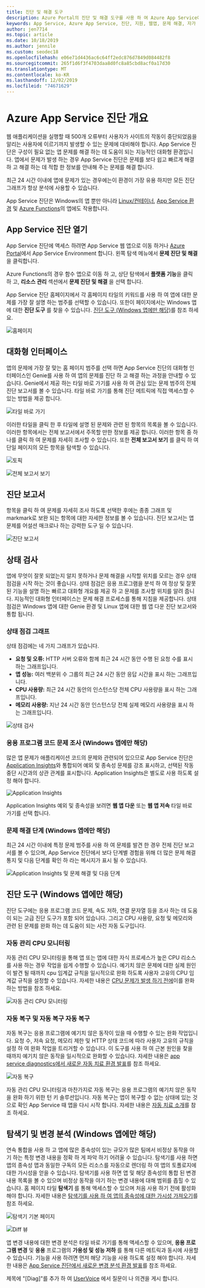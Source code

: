 ```yaml
---
title: 진단 및 해결 도구
description: Azure Portal의 진단 및 해결 도구를 사용 하 여 Azure App Service에서 앱 문제를 해결 하는 방법에 대해 알아봅니다.
keywords: App Service, Azure App Service, 진단, 지원, 웹앱, 문제 해결, 자가 진단
author: jen7714
ms.topic: article
ms.date: 10/18/2019
ms.author: jennile
ms.custom: seodec18
ms.openlocfilehash: e06e71d4436ac6c64ff2edc876d7849d084482f8
ms.sourcegitcommit: 265f1d6f3f4703daa8d0fc8a85cbd8acf0a17d30
ms.translationtype: MT
ms.contentlocale: ko-KR
ms.lasthandoff: 12/02/2019
ms.locfileid: "74671629"
---
```

# <a name="azure-app-service-diagnostics-overview"></a>Azure App Service 진단 개요

웹 애플리케이션을 실행할 때 500개 오류부터 사용자가 사이트의 작동이 중단되었음을 알리는 사용자에 이르기까지 발생할 수 있는 문제에 대비해야 합니다. App Service 진단은 구성이 필요 없는 앱 문제를 해결 하는 데 도움이 되는 지능적인 대화형 환경입니다. 앱에서 문제가 발생 하는 경우 App Service 진단은 문제를 보다 쉽고 빠르게 해결 하 고 해결 하는 데 적합 한 정보를 안내해 주는 문제를 해결 합니다.

최근 24 시간 이내에 앱에 문제가 있는 경우에는이 환경이 가장 유용 하지만 모든 진단 그래프가 항상 분석에 사용할 수 있습니다.

App Service 진단은 Windows의 앱 뿐만 아니라 [Linux/컨테이너](https://docs.microsoft.com/azure/app-service/containers/app-service-linux-intro), [App Service 환경](https://docs.microsoft.com/azure/app-service/environment/intro) 및 [Azure Functions](https://docs.microsoft.com/azure/azure-functions/functions-overview)의 앱에도 작용합니다.

## <a name="open-app-service-diagnostics"></a>App Service 진단 열기

App Service 진단에 액세스 하려면 App Service 웹 앱으로 이동 하거나 [Azure Portal](https://portal.azure.com)에서 App Service Environment 합니다. 왼쪽 탐색 메뉴에서 **문제 진단 및 해결**을 클릭합니다.

Azure Functions의 경우 함수 앱으로 이동 하 고, 상단 탐색에서 **플랫폼 기능**을 클릭 하 고, **리소스 관리** 섹션에서 **문제 진단 및 해결** 을 선택 합니다.

App Service 진단 홈페이지에서 각 홈페이지 타일의 키워드를 사용 하 여 앱에 대한 문제를 가장 잘 설명 하는 범주를 선택할 수 있습니다. 또한이 페이지에서는 Windows 앱에 대한 **진단 도구** 를 찾을 수 있습니다. [진단 도구 (Windows 앱에만 해당)](#diagnostic-tools-only-for-windows-app)를 참조 하세요.

![홈페이지](./media/app-service-diagnostics/app-service-diagnostics-homepage-1.png)

## <a name="interactive-interface"></a>대화형 인터페이스

앱의 문제에 가장 잘 맞는 홈 페이지 범주를 선택 하면 App Service 진단의 대화형 인터페이스인 Genie를 사용 하 여 앱의 문제를 진단 하 고 해결 하는 과정을 안내할 수 있습니다. Genie에서 제공 하는 타일 바로 가기를 사용 하 여 관심 있는 문제 범주의 전체 진단 보고서를 볼 수 있습니다. 타일 바로 가기를 통해 진단 메트릭에 직접 액세스할 수 있는 방법을 제공 합니다.

![타일 바로 가기](./media/app-service-diagnostics/tile-shortcuts-2.png)

이러한 타일을 클릭 한 후 타일에 설명 된 문제와 관련 된 항목의 목록을 볼 수 있습니다. 이러한 항목에서는 전체 보고서에서 주목할 만한 정보를 제공 합니다. 이러한 항목 중 하나를 클릭 하 여 문제를 자세히 조사할 수 있습니다. 또한 **전체 보고서 보기** 를 클릭 하 여 단일 페이지의 모든 항목을 탐색할 수 있습니다.

![토픽](./media/app-service-diagnostics/application-logs-insights-3.png)

![전체 보고서 보기](./media/app-service-diagnostics/view-full-report-4.png)

## <a name="diagnostic-report"></a>진단 보고서

항목을 클릭 하 여 문제를 자세히 조사 하도록 선택한 후에는 종종 그래프 및 markmark로 보완 되는 항목에 대한 자세한 정보를 볼 수 있습니다. 진단 보고서는 앱 문제를 어설션 매크로나 하는 강력한 도구 일 수 있습니다.

![진단 보고서](./media/app-service-diagnostics/full-diagnostic-report-5.png)

## <a name="health-checkup"></a>상태 검사

앱에 무엇이 잘못 되었는지 알지 못하거나 문제 해결을 시작할 위치를 모르는 경우 상태 점검을 시작 하는 것이 좋습니다. 상태 점검은 응용 프로그램을 분석 하 여 정상 및 잘못 된 기능을 설명 하는 빠르고 대화형 개요를 제공 하 고 문제를 조사할 위치를 알려 줍니다. 지능적인 대화형 인터페이스는 문제 해결 프로세스를 통해 지침을 제공합니다. 상태 점검은 Windows 앱에 대한 Genie 환경 및 Linux 앱에 대한 웹 앱 다운 진단 보고서와 통합 됩니다.

### <a name="health-checkup-graphs"></a>상태 점검 그래프

상태 점검에는 네 가지 그래프가 있습니다.

- **요청 및 오류:** HTTP 서버 오류와 함께 최근 24 시간 동안 수행 된 요청 수를 표시 하는 그래프입니다.
- **앱 성능:** 여러 백분위 수 그룹의 최근 24 시간 동안 응답 시간을 표시 하는 그래프입니다.
- **CPU 사용량:** 최근 24 시간 동안의 인스턴스당 전체 CPU 사용량을 표시 하는 그래프입니다.  
- **메모리 사용량:** 지난 24 시간 동안 인스턴스당 전체 실제 메모리 사용량을 표시 하는 그래프입니다.

![상태 검사](./media/app-service-diagnostics/health-checkup-6.png)

### <a name="investigate-application-code-issues-only-for-windows-app"></a>응용 프로그램 코드 문제 조사 (Windows 앱에만 해당)

많은 앱 문제가 애플리케이션 코드의 문제와 관련되어 있으므로 App Service 진단은 [Application Insights](https://docs.microsoft.com/azure/azure-monitor/app/app-insights-overview)와 통합되어 예외 및 종속성 문제를 강조 표시하고, 선택된 작동 중단 시간과의 상관 관계를 표시합니다. Application Insights은 별도로 사용 하도록 설정 해야 합니다.

![Application Insights](./media/app-service-diagnostics/application-insights-7.png)

Application Insights 예외 및 종속성을 보려면 **웹 앱 다운** 또는 **웹 앱 저속** 타일 바로 가기를 선택 합니다.

### <a name="troubleshooting-steps-only-for-windows-app"></a>문제 해결 단계 (Windows 앱에만 해당)

최근 24 시간 이내에 특정 문제 범주를 사용 하 여 문제를 발견 한 경우 전체 진단 보고서를 볼 수 있으며, App Service 진단에서 보다 단계별 경험을 위해 더 많은 문제 해결 통지 및 다음 단계를 확인 하 라는 메시지가 표시 될 수 있습니다.

![Application Insights 및 문제 해결 및 다음 단계](./media/app-service-diagnostics/troubleshooting-and-next-steps-8.png)

## <a name="diagnostic-tools-only-for-windows-app"></a>진단 도구 (Windows 앱에만 해당)

진단 도구에는 응용 프로그램 코드 문제, 속도 저하, 연결 문자열 등을 조사 하는 데 도움이 되는 고급 진단 도구가 포함 되어 있습니다. 그리고 CPU 사용량, 요청 및 메모리와 관련 된 문제를 완화 하는 데 도움이 되는 사전 자동 도구입니다.

### <a name="proactive-cpu-monitoring"></a>자동 관리 CPU 모니터링

자동 관리 CPU 모니터링을 통해 앱 또는 앱에 대한 자식 프로세스가 높은 CPU 리소스를 사용 하는 경우 작업을 쉽게 수행할 수 있습니다. 예기치 않은 문제에 대한 실제 원인이 발견 될 때까지 cpu 임계값 규칙을 일시적으로 완화 하도록 사용자 고유의 CPU 임계값 규칙을 설정할 수 있습니다. 자세한 내용은 [CPU 문제가 발생 하기 전에](https://azure.github.io/AppService/2019/10/07/Mitigate-your-CPU-problems-before-they-even-happen.html)이를 완화 하는 방법을 참조 하세요.

![자동 관리 CPU 모니터링](./media/app-service-diagnostics/proactive-cpu-monitoring-9.png)

### <a name="auto-healing-and-proactive-auto-healing"></a>자동 복구 및 자동 복구 자동 복구

자동 복구는 응용 프로그램에 예기치 않은 동작이 있을 때 수행할 수 있는 완화 작업입니다. 요청 수, 저속 요청, 메모리 제한 및 HTTP 상태 코드에 따라 사용자 고유의 규칙을 설정 하 여 완화 작업을 트리거할 수 있습니다. 이 도구를 사용 하 여 근본 원인을 찾을 때까지 예기치 않은 동작을 일시적으로 완화할 수 있습니다. 자세한 내용은 [app service diagnostics에서 새로운 자동 치료 환경 발표](https://azure.github.io/AppService/2018/09/10/Announcing-the-New-Auto-Healing-Experience-in-App-Service-Diagnostics.html)를 참조 하세요.

![자동 복구](./media/app-service-diagnostics/auto-healing-10.png)

자동 관리 CPU 모니터링과 마찬가지로 자동 복구는 응용 프로그램의 예기치 않은 동작을 완화 하기 위한 턴 키 솔루션입니다. 자동 복구는 앱이 복구할 수 없는 상태에 있는 것으로 확인 App Service 때 앱을 다시 시작 합니다. 자세한 내용은 [자동 치료 소개](https://azure.github.io/AppService/2017/08/17/Introducing-Proactive-Auto-Heal.html)를 참조 하세요.

## <a name="navigator-and-change-analysis-only-for-windows-app"></a>탐색기 및 변경 분석 (Windows 앱에만 해당)

연속 통합을 사용 하 고 앱에 많은 종속성이 있는 규모가 많은 팀에서 비정상 동작을 야기 하는 특정 변경 내용을 정확 하 게 파악 하기 어려울 수 있습니다. 탐색기를 사용 하면 앱의 종속성 맵과 동일한 구독의 모든 리소스를 자동으로 렌더링 하 여 앱의 토폴로지에 대한 가시성을 얻을 수 있습니다. 탐색기를 사용 하면 앱 및 해당 종속성의 통합 된 변경 내용 목록을 볼 수 있으며 비정상 동작을 야기 하는 변경 내용에 대해 범위를 좁힐 수 있습니다. 홈 페이지 타일 **탐색기** 를 통해 액세스할 수 있으며 처음 사용 하기 전에 활성화 해야 합니다. 자세한 내용은 [탐색기를 사용 하 여 앱의 종속성에 대한 가시성 가져오기](https://azure.github.io/AppService/2019/08/06/Bring-visibility-to-your-app-and-its-dependencies-with-Navigator.html)를 참조 하세요.

![탐색기 기본 페이지](./media/app-service-diagnostics/navigator-default-page-11.png)

![Diff 뷰](./media/app-service-diagnostics/diff-view-12.png)

앱 변경 내용에 대한 변경 분석은 타일 바로 가기를 통해 액세스할 수 있으며, **응용 프로그램 변경** 및 **응용** 프로그램의 **가용성 및 성능 저하** 를 통해 다른 메트릭과 동시에 사용할 수 있습니다. 기능을 사용 하려면 먼저 해당 기능을 사용 하도록 설정 해야 합니다. 자세한 내용은 [App Service 진단에서 새로운 변경 분석 환경 발표](https://azure.github.io/AppService/2019/05/07/Announcing-the-new-change-analysis-experience-in-App-Service-Diagnostics-Analysis.html)를 참조 하세요.

제목에 "[Diag]"를 추가 하 여 [UserVoice](https://feedback.azure.com/forums/169385-web-apps) 에서 질문이 나 의견을 게시 합니다.
